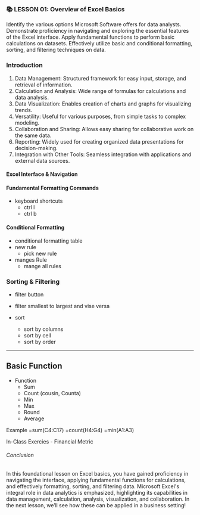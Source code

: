 
### 📚 LESSON 01: Overview of Excel Basics

Identify the various options Microsoft Software offers for data analysts.
Demonstrate proficiency in navigating and exploring the essential features of the Excel interface.
Apply fundamental functions to perform basic calculations on datasets.
Effectively utilize basic and conditional formatting, sorting, and filtering techniques on data. 



### Introduction



1. Data Management: Structured framework for easy input, storage, and retrieval of information.
2. Calculation and Analysis: Wide range of formulas for calculations and data analysis.
3. Data Visualization: Enables creation of charts and graphs for visualizing trends.
4. Versatility: Useful for various purposes, from simple tasks to complex modeling.
5. Collaboration and Sharing: Allows easy sharing for collaborative work on the same data.
6. Reporting: Widely used for creating organized data presentations for decision-making.
7. Integration with Other Tools: Seamless integration with applications and external data sources.


#### Excel Interface & Navigation



#### Fundamental Formatting Commands

- keyboard shortcuts 
   - ctrl l  
   - ctrl b


#### Conditional Formatting 

- conditional formatting table
- new rule 
    - pick new rule 
- manges Rule 
    - mange all rules 



### Sorting & Filtering 

- filter button 
- filter smallest to largest and vise versa

- sort 
    - sort by columns 
    - sort by cell
    - sort by order



---------------------


## Basic Function

- Function
    - Sum
    - Count (cousin, Counta)
    - Min
    - Max
    - Round
    - Average

Example 
  =sum(C4:C17)
  =count(H4:G4)
  =min(A1:A3)


 In-Class Exercies - Financial Metric 



 ###### Conclusion

 In this foundational lesson on Excel basics, you have gained proficiency in navigating the interface, applying fundamental functions for calculations, and effectively formatting, sorting, and filtering data. Microsoft Excel's integral role in data analytics is emphasized, highlighting its capabilities in data management, calculation, analysis, visualization, and collaboration. In the next lesson, we’ll see how these can be applied in a business setting!